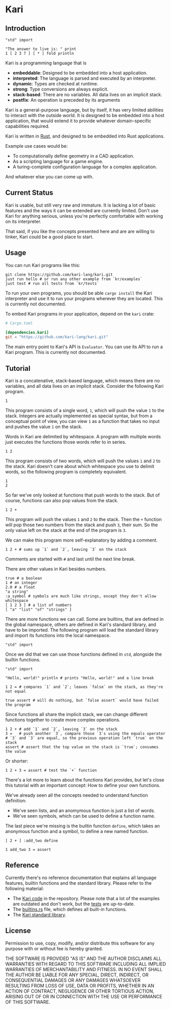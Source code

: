 # Kari

## Introduction

``` kari
"std" import

"The answer to live is: " print
1 [ 2 3 7 ] [ * ] fold println
```

Kari is a programming language that is

- **embeddable**: Designed to be embedded into a host application.
- **interpreted**: The language is parsed and executed by an interpreter.
- **dynamic**: Types are checked at runtime.
- **strong**: Type conversions are always explicit.
- **stack-based**: There are no variables. All data lives on an implicit stack.
- **postfix**: An operation is preceded by its arguments

Kari is a general-purpose language, but by itself, it has very limited abilities to interact with the outside world. It is designed to be embedded into a host application, that would extend it to provide whatever domain-specific capabilities required.

Kari is written in [Rust], and designed to be embedded into Rust applications.

Example use cases would be:

- To computationally define geometry in a CAD application.
- As a scripting language for a game engine.
- A turing-complete configuration language for a complex application.

And whatever else you can come up with.


## Current Status

Kari is usable, but still very raw and immature. It is lacking a lot of basic features and the ways it can be extended are currently limited. Don't use Kari for anything serious, unless you're perfectly comfortable with working on its interpreter.

That said, if you like the concepts presented here and are are willing to tinker, Kari could be a good place to start.


## Usage

You can run Kari programs like this:

```
git clone https://github.com/kari-lang/kari.git
just run hello # or run any other example from `kr/examples`
just test # run all tests from `kr/tests`
```

To run your own programs, you should be able `cargo install` the Kari interpreter and use it to run your programs wherever they are located. This is currently not documented.

To embed Kari programs in your application, depend on the `kari` crate:
``` toml
# Cargo.toml

[dependencies.kari]
git = "https://github.com/kari-lang/kari.git"
```

The main entry point to Kari's API is `Evaluator`. You can use its API to run a Kari program. This is currently not documented.


## Tutorial

Kari is a concatenative, stack-based language, which means there are no variables, and all data lives on an implicit stack. Consider the following Kari program.

``` kari
1
```

This program consists of a single word, `1`, which will push the value `1` to the stack. Integers are actually implemented as special syntax, but from a conceptual point of view, you can view `1` as a function that takes no input and pushes the value `1` on the stack.

Words in Kari are delimited by whitespace. A program with multiple words just executes the functions those words refer to in series.

``` kari
1 2
```

This program consists of two words, which will push the values `1` and `2` to the stack. Kari doesn't care about which whitespace you use to delimit words, so the following program is completely equivalent.

``` kari
1
2
```

So far we've only looked at functions that push words to the stack. But of course, functions can also pop values from the stack.

``` kari
1 2 +
```

This program will push the values `1` and `2` to the stack. Then the `+` function will pop those two numbers from the stack and push `3`, their sum. So the only value left on the stack at the end of the program is `3`.

We can make this program more self-explanatory by adding a comment.

``` kari
1 2 + # sums up `1` and `2`, leaving `3` on the stack
```

Comments are started with `#` and last until the next line break.

There are other values in Kari besides numbers.

``` kari
true # a boolean
1 # an integer
2.0 # a float
"a string"
:a_symbol # symbols are much like strings, except they don't allow whitespace
[ 1 2 3 ] # a list of numbers
[ "a" "list" "of" "strings" ]
```

There are more functions we can call. Some are builtins, that are defined in the global namespace, others are defined in Kari's standard library, and have to be imported. The following program will load the standard library and import its functions into the local namespace.

``` kari
"std" import
```

Once we did that we can use those functions defined in `std`, alongside the builtin functions.

``` kari
"std" import

"Hello, world!" println # prints "Hello, world!" and a line break

1 2 = # compares `1` and `2`; leaves `false` on the stack, as they're not equal

true assert # will do nothing, but `false assert` would have failed the program
```

Since functions all share the implicit stack, we can change different functions together to create more complex operations.

``` kari
1 2 + # add `1` and `2`, leaving `3` on the stack
3 =   # push another `3`, compare those `3`s using the equals operator
# `3` and `3` are equal, so the previous operation left `true` on the stack
assert # assert that the top value on the stack is `true`; consumes the value
```

Or shorter:

``` kari
1 2 + 3 = assert # test the `+` function
```

There's a lot more to learn about the functions Kari provides, but let's close this tutorial with an important concept: How to define your own functions.

We've already seen all the concepts needed to understand function definition:

- We've seen lists, and an anomymous function is just a list of words.
- We've seen symbols, which can be used to define a function name.

The last piece we're missing is the builtin function `define`, which takes an anonymous function and a symbol, to define a new named function.

``` kari
[ 2 + ] :add_two define

1 add_two 3 = assert
```


## Reference

Currently there's no reference documentation that explains all language features, builtin functions and the standard library. Please refer to the following material:

- The [Kari code] in the repository. Please note that a lot of the examples are outdated and don't work, but the [tests] are up-to-date.
- The [builtins.rs] file, which defines all built-in functions.
- The [Kari standard library].


## License

Permission to use, copy, modify, and/or distribute this software for any purpose with or without fee is hereby granted.

THE SOFTWARE IS PROVIDED "AS IS" AND THE AUTHOR DISCLAIMS ALL WARRANTIES WITH REGARD TO THIS SOFTWARE INCLUDING ALL IMPLIED WARRANTIES OF MERCHANTABILITY AND FITNESS. IN NO EVENT SHALL THE AUTHOR BE LIABLE FOR ANY SPECIAL, DIRECT, INDIRECT, OR CONSEQUENTIAL DAMAGES OR ANY DAMAGES WHATSOEVER RESULTING FROM LOSS OF USE, DATA OR PROFITS, WHETHER IN AN ACTION OF CONTRACT, NEGLIGENCE OR OTHER TORTIOUS ACTION, ARISING OUT OF OR IN CONNECTION WITH THE USE OR PERFORMANCE OF THIS SOFTWARE.


[Rust]: https://www.rust-lang.org/
[Kari code]: https://github.com/kari-lang/kari/tree/master/kr
[tests]: https://github.com/kari-lang/kari/tree/master/kr/tests
[builtins.rs]: https://github.com/kari-lang/kari/blob/master/src/builtins.rs
[Kari standard library]: https://github.com/kari-lang/kari/blob/master/kr/src/std.kr
